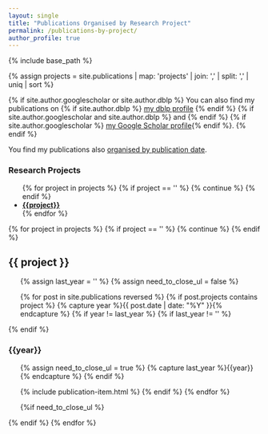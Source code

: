 ```yaml
---
layout: single
title: "Publications Organised by Research Project"
permalink: /publications-by-project/
author_profile: true
---
```

{% include base_path %}

{% assign projects =  site.publications | map: 'projects' | join: ','  | split: ',' | uniq | sort %}

 {% if site.author.googlescholar or site.author.dblp %} 
  You can also find my publications on {% if site.author.dblp %} <a href="{{site.author.dblp}}">my dblp profile</a> {% endif %} {% if site.author.googlescholar and site.author.dblp %} and {% endif %} {% if site.author.googlescholar %} <a href="{{site.author.googlescholar}}">my Google Scholar profile</a>{% endif %}.
 {% endif %} 

You find my publications also [organised by publication date](/publications/).

<h3>Research Projects</h3>
<ul style="padding-left: 2em;">
{% for project in projects  %}
  {% if project == '' %}
    {% continue %}
  {% endif %}
<li style="margin-bottom: 0em;"><strong><a href="#{{project | downcase | replace:' ','-'}}">{{project}}</a></strong></li>
{% endfor %}
</ul>

{% for project in projects %}
  {% if project == '' %}
    {% continue %}
  {% endif %}
  <h2 id="{{project | downcase | replace:' ','-'}}">{{ project }}</h2>
  <ul>

{% assign last_year = '' %}
{% assign need_to_close_ul = false %}

{% for post in site.publications reversed  %}
{% if post.projects contains project %}
  {% capture year %}{{ post.date | date: "%Y" }}{% endcapture %}
  {% if year != last_year %}
    {% if last_year != '' %}
</ul>
    {% endif %}
<h3 id="{{ year }}-ref">{{year}}</h3>
<ul>
  {% assign need_to_close_ul = true %}
  {% capture last_year %}{{year}}{% endcapture %}
  {% endif %}

  {% include publication-item.html %}
{% endif %}
{% endfor %}

{%if need_to_close_ul %}
</ul>
{% endif %}

  </ul>
{% endfor %}
